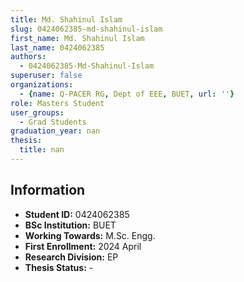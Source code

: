 ```yaml
---
title: Md. Shahinul Islam
slug: 0424062385-md-shahinul-islam
first_name: Md. Shahinul Islam
last_name: 0424062385
authors:
  - 0424062385-Md-Shahinul-Islam
superuser: false
organizations:
  - {name: Q-PACER RG, Dept of EEE, BUET, url: ''}
role: Masters Student
user_groups:
  - Grad Students
graduation_year: nan
thesis:
  title: nan
---
```


## Information
* **Student ID:** 0424062385
* **BSc Institution:** BUET
* **Working Towards:** M.Sc. Engg.
* **First Enrollment:** 2024 April
* **Research Division:** EP
* **Thesis Status:** -
